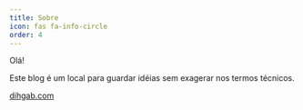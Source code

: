 ```yaml
---
title: Sobre
icon: fas fa-info-circle
order: 4
---
```


Olá!

Este blog é um local para guardar idéias sem exagerar nos termos técnicos.

[dihgab.com](https://dihgab.github.io)
